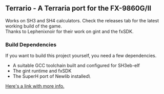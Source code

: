 ## Terrario - A Terraria port for the FX-9860G/II
Works on SH3 and SH4 calculators. Check the releases tab for the latest working build of the game.\
Thanks to Lephenixnoir for their work on gint and the fxSDK.
  
### Build Dependencies
If you want to build this project yourself, you need a few dependencies.
- A suitable GCC toolchain built and configured for SH3eb-elf
- The gint runtime and fxSDK
- The SuperH port of Newlib installed\

[Here's a link with more info.](https://www.planet-casio.com/Fr/forums/topic13164-1-fxsdk-un-sdk-alternatif-pour-ecrire-des-add-ins.html)
